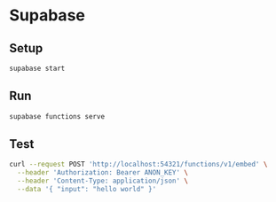 # Supabase

## Setup

```bash
supabase start
```

## Run

```bash
supabase functions serve
```

## Test

```bash
curl --request POST 'http://localhost:54321/functions/v1/embed' \
  --header 'Authorization: Bearer ANON_KEY' \
  --header 'Content-Type: application/json' \
  --data '{ "input": "hello world" }'
```
